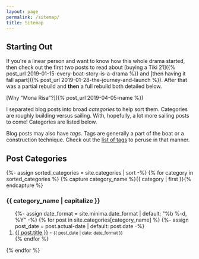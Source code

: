 ```yaml
---
layout: page
permalink: /sitemap/
title: Sitemap
---
```


## Starting Out

If you're a linear person and want to know how this whole drama started, then check out the first two posts to read about [buying a Tiki 21]({% post_url 2019-01-15-every-boat-story-is-a-drama %}) and [then having it fall apart]({% post_url 2019-01-28-the-journey-and-launch %}). After that was a partial rebuild and **then** a full rebuild both detailed below.

[Why "Mona Risa"?]({% post_url 2019-04-05-name %})

I separated blog posts into broad *categories* to help sort them. Categories are roughly building versus sailing. With, hopefully, a lot more sailing posts to come! Categories are listed below.

Blog posts may also have *tags*. Tags are generally a part of the boat or a construction technique. Check out the [list of tags](/tags) to peruse in that manner.

## Post Categories

{%- assign sorted_categories = site.categories | sort -%}
{% for category in sorted_categories %}
  {% capture category_name %}{{ category | first }}{% endcapture %}
  <a name="{{ category_name }}"></a>
  <h3>{{ category_name | capitalize }}</h3>
  <ol>
    {%- assign date_format = site.minima.date_format | default: "%b %-d, %Y" -%}
    {% for post in site.categories[category_name] %}
      {%- assign post_date = post.actual-date | default: post.date -%}
      <li><a href="{{ post.url }}">{{ post.title }}</a> - <small>{{ post_date | date: date_format }}</small></li>
    {% endfor %}
  </ol>
{% endfor %}
